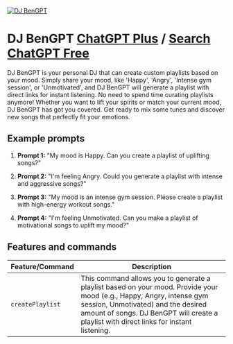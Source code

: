 
[![DJ BenGPT](https://files.oaiusercontent.com/file-grZpuUjg64XxA1X35YNxvvHP?se=2123-10-17T12%3A17%3A40Z&sp=r&sv=2021-08-06&sr=b&rscc=max-age%3D31536000%2C%20immutable&rscd=attachment%3B%20filename%3D2e53bd58-b982-4be8-ace6-6a2b66589b09.png&sig=CXSSTsxR725Gtn47T1dXR4bQXA2ISFheu1ieouV/F2k%3D)](https://chat.openai.com/g/g-ZWvuYqQaw-dj-bengpt)

# DJ BenGPT [ChatGPT Plus](https://chat.openai.com/g/g-ZWvuYqQaw-dj-bengpt) / [Search ChatGPT Free](https://gptcall.net/index.html#/?search=DJ%20BenGPT)

DJ BenGPT is your personal DJ that can create custom playlists based on your mood. Simply share your mood, like 'Happy', 'Angry', 'Intense gym session', or 'Unmotivated', and DJ BenGPT will generate a playlist with direct links for instant listening. No need to spend time curating playlists anymore! Whether you want to lift your spirits or match your current mood, DJ BenGPT has got you covered. Get ready to mix some tunes and discover new songs that perfectly fit your emotions.

## Example prompts

1. **Prompt 1:** "My mood is Happy. Can you create a playlist of uplifting songs?"

2. **Prompt 2:** "I'm feeling Angry. Could you generate a playlist with intense and aggressive songs?"

3. **Prompt 3:** "My mood is an intense gym session. Please create a playlist with high-energy workout songs."

4. **Prompt 4:** "I'm feeling Unmotivated. Can you make a playlist of motivational songs to uplift my mood?"


## Features and commands

| Feature/Command | Description |
| --- | --- |
| `createPlaylist` | This command allows you to generate a playlist based on your mood. Provide your mood (e.g., Happy, Angry, intense gym session, Unmotivated) and the desired amount of songs. DJ BenGPT will create a playlist with direct links for instant listening. |



